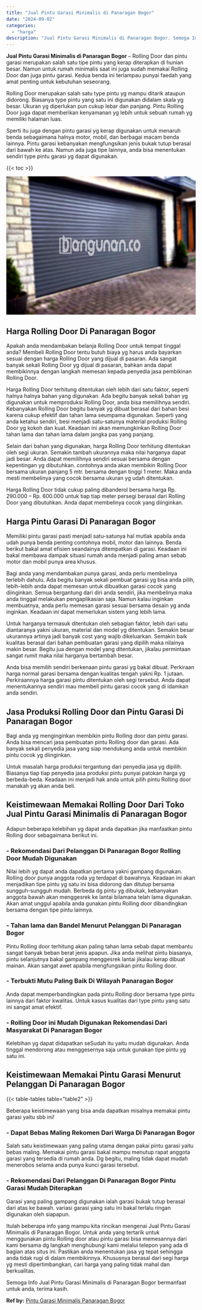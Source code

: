```yaml
---
title: "Jual Pintu Garasi Minimalis di Panaragan Bogor"
date: "2024-09-02"
categories: 
  - "harga"
description: "Jual Pintu Garasi Minimalis di Panaragan Bogor. Semoga Info Jual Pintu Garasi Minimalis di Panaragan Bogor bermanfaat untuk anda, terima kasih...."
---
```


**Jual Pintu Garasi Minimalis di Panaragan Bogor** – Rolling Door dan pintu garasi merupakan salah satu tipe pintu yang kerap diterapkan di hunian besar. Namun untuk rumah minimalis saat ini juga sudah memakai Rolling Door dan juga pintu garasi. Kedua benda ini terlampau punyai faedah yang amat penting untuk kebutuhan seseorang.

Rolling Door merupakan salah satu type pintu yg mampu ditarik ataupun didorong. Biasanya type pintu yang satu ini digunakan didalam skala yg besar. Ukuran yg diperlukan pun cukup lebar dan panjang. Pintu Rolling Door juga dapat memberikan kenyamanan yg lebih untuk sebuah rumah yg memiliki halaman luas.

Sperti itu juga dengan pintu garasi yg kerap digunakan untuk menaruh benda sebagaimana halnya motor, mobil, dan berbagai macam benda lainnya. Pintu garasi kebanyakan mengfungsikan jenis bukak tutup berasal dari bawah ke atas. Namun ada juga tipe lainnya, anda bisa menentukan sendiri type pintu garasi yg dapat digunakan.

{{< toc >}}

![Jual Pintu Garasi Minimalis di Panaragan Bogor](/images/pintu-garasi-64.png)

## Harga Rolling Door Di Panaragan Bogor

Apakah anda mendambakan belanja Rolling Door untuk tempat tinggal anda? Membeli Rolling Door tentu butuh biaya yg harus anda bayarkan sesuai dengan harga Rolling Door yang dijual di pasaran. Ada sangat banyak sekali Rolling Door yg dijual di pasaran, bahkan anda dapat membikinnya dengan langkah memesan kepada penyedia jasa pembikinan Rolling Door.

Harga Rolling Door terhitung ditentukan oleh lebih dari satu faktor, seperti halnya halnya bahan yang digunakan. Ada begitu banyak sekali bahan yg digunakan untuk memproduksi Rolling Door, anda bisa memilihnya sendiri. Kebanyakan Rolling Door begitu banyak yg dibuat berasal dari bahan besi karena cukup efektif dan tahan lama seumpama digunakan. Seperti yang anda ketahui sendiri, besi menjadi satu-satunya material produksi Rolling Door yg kokoh dan kuat. Keadaan ini akan memungkinkan Rolling Door tahan lama dan tahan lama dalam jangka pas yang panjang.

Selain dari bahan yang digunakan, harga Rolling Door terhitung ditentukan oleh segi ukuran. Semakin tambah ukurannya maka nilai harganya dapat jadi besar. Anda dapat memilihnya sendiri sesuai bersama dengan kepentingan yg dibutuhkan. contohnya anda akan membikin Rolling Door bersama ukuran panjang 5 mtr. bersama dengan tinggi 1 meter. Maka anda mesti membelinya yang cocok bersama ukuran yg udah ditentukan.

Harga Rolling Door tidak cukup paling dibanderol bersama harga Rp. 290.000 – Rp. 600.000 untuk tiap tiap meter persegi berasal dari Rolling Door yang dibutuhkan. Anda dapat membelinya cocok yang diinginkan.

## Harga Pintu Garasi Di Panaragan Bogor

Memiliki pintu garasi pasti menjadi satu-satunya hal mutlak apabila anda udah punya benda penting contohnya mobil, motor dan lainnya. Benda berikut bakal amat efisien seandainya ditempatkan di garasi. Keadaan ini bakal membawa dampak situasi rumah anda menjadi paling aman sebab motor dan mobil punya area khusus.

Bagi anda yang mendambakan punya garasi, anda perlu membelinya terlebih dahulu. Ada begitu banyak sekali pembuat garasi yg bisa anda pilih, lebih-lebih anda dapat memesan untuk dibuatkan garasi cocok yang diinginkan. Semua bergantung dari diri anda sendiri, jika membelinya maka anda tinggal melakukan pengaplikasian saja. Namun kalau inginkan membuatnya, anda perlu memesan garasi sesuai bersama desain yg anda inginkan. Keadaan ini dapat memerlukan sistem yang lebih lama.

Untuk harganya termasuk ditentukan oleh sebagian faktor, lebih dari satu diantaranya yakni ukuran, material dan model yg ditentukan. Semakin besar ukurannya artinya jadi banyak cost yang wajib dikeluarkan. Semakin baik kualitas berasal dari bahan pembuatan garasi yang dipilih maka nilainya makin besar. Begitu jua dengan model yang ditentukan, jikalau permintaan sangat rumit maka nilai harganya bertambah besar.

Anda bisa memilih sendiri berkenaan pintu garasi yg bakal dibuat. Perkiraan harga normal garasi bersama dengan kualitas tengah yakni Rp. 1 jutaan. Perkiraannya harga garasi pintu ditentukan oleh segi tersebut. Anda dapat menentukannya sendiri mau membeli pintu garasi cocok yang di idamkan anda sendiri.

## Jasa Produksi Rolling Door dan Pintu Garasi Di Panaragan Bogor

Bagi anda yg menginginkan membikin pintu Rolling door dan pintu garasi. Anda bisa mencari jasa pembuatan pintu Rolling door dan garasi. Ada banyak sekali penyedia jasa yang siap mendukung anda untuk membikin pintu cocok yg diinginkan.

Untuk masalah harga produksi tergantung dari penyedia jasa yg dipilih. Biasanya tiap tiap penyedia jasa produksi pintu punyai patokan harga yg berbeda-beda. Keadaan ini menjadi hak anda untuk pilih pintu Rolling door manakah yg akan anda beli.

## Keistimewaan Memakai Rolling Door Dari Toko Jual Pintu Garasi Minimalis di Panaragan Bogor

Adapun beberapa kelebihan yg dapat anda dapatkan jika manfaatkan pintu Rolling door sebagaimana berikut ini.

### \- Rekomendasi Dari Pelanggan Di Panaragan Bogor Rolling Door Mudah Digunakan

Nilai lebih yg dapat anda dapatkan pertama yakni gampang digunakan. Rolling door punya anggota roda yg terdapat di bawahnya. Keadaan ini akan menjadikan tipe pintu yg satu ini bisa didorong dan ditutup bersama sungguh-sungguh mudah. Berbeda dg pintu yg dibukak, kebanyakan anggota bawah akan menggesrek ke lantai bilamana telah lama digunakan. Akan amat unggul apabila anda gunakan pintu Rolling door dibandingkan bersama dengan tipe pintu lainnya.

### \- Tahan lama dan Bandel Menurut Pelanggan Di Panaragan Bogor

Pintu Rolling door terhitung akan paling tahan lama sebab dapat membantu sangat banyak beban berat jenis apapun. Jika anda melihat pintu biasanya, pintu selanjutnya bakal gampang menggesrek lantai jikalau kerap dibuat mainan. Akan sangat awet apabila mengfungsikan pintu Rolling door.

### \- Terbukti Mutu Paling Baik Di Wilayah Panaragan Bogor

Anda dapat memperbandingkan pada pintu Rolling door bersama type pintu lainnya dari faktor kwalitas. Untuk kasus kualitas dari type pintu yang satu ini sangat amat efektif.

### \- Rolling Door ini Mudah Digunakan Rekomendasi Dari Masyarakat Di Panaragan Bogor

Kelebihan yg dapat didapatkan seSudah itu yaitu mudah digunakan. Anda tinggal mendorong atau menggesernya saja untuk gunakan tipe pintu yg satu ini.

## Keistimewaan Memakai Pintu Garasi Menurut Pelanggan Di Panaragan Bogor

{{< table-tables table="table2" >}}

Beberapa keistimewaan yang bisa anda dapatkan misalnya memakai pintu garasi yaitu sbb ini!

### \- Dapat Bebas Maling Rekomen Dari Warga Di Panaragan Bogor

Salah satu keistimewaan yang paling utama dengan pakai pintu garasi yaitu bebas maling. Memakai pintu garasi bakal mampu menutup rapat anggota garasi yang tersedia di rumah anda. Dg begitu, maling tidak dapat mudah menerobos selama anda punya kunci garasi tersebut.

### \- Rekomendasi Dari Pelanggan Di Panaragan Bogor Pintu Garasi Mudah Diterapkan

Garasi yang paling gampang digunakan ialah garasi bukak tutup berasal dari atas ke bawah. variasi garasi yang satu ini bakal terlalu ringan digunakan oleh siapapun.

Itulah beberapa info yang mampu kita rincikan mengenai Jual Pintu Garasi Minimalis di Panaragan Bogor. Untuk anda yang tertarik untuk menggunakan pintu Rolling door atau pintu garasi bisa memesannya dari kami bersama dg langkah menghubungi kami melalui telepon yang ada di bagian atas situs ini. Pastikan anda menentukan jasa yg tepat sehingga anda tidak rugi di dalam membikinnya. Khususnya berasal dari segi harga yg mesti dipertimbangkan, cari harga yang paling tidak mahal dan berkualitas.

Semoga Info Jual Pintu Garasi Minimalis di Panaragan Bogor bermanfaat untuk anda, terima kasih.

**Ref by:** [Pintu Garasi Minimalis Panaragan Bogor](https://id.wikipedia.org/wiki/Pintu)
